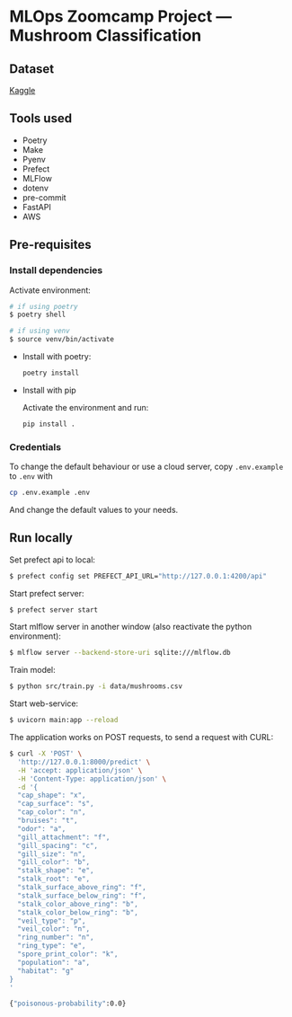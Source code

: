 # MLOps Zoomcamp Project — Mushroom Classification

## Dataset

[Kaggle](https://www.kaggle.com/datasets/uciml/mushroom-classification)

## Tools used

- Poetry
- Make
- Pyenv
- Prefect
- MLFlow
- dotenv
- pre-commit
- FastAPI
- AWS

## Pre-requisites

### Install dependencies

Activate environment:
```bash
# if using poetry
$ poetry shell

# if using venv
$ source venv/bin/activate
```

- Install with poetry:

    ```bash
    poetry install
    ```
- Install with pip

    Activate the environment
    and run:

    ```bash
    pip install .
    ```

### Credentials

To change the default behaviour or use a cloud server,
copy `.env.example` to `.env` with

```bash
cp .env.example .env
```
And change the default values to your needs.

## Run locally


Set prefect api to local:
```bash
$ prefect config set PREFECT_API_URL="http://127.0.0.1:4200/api"
```
Start prefect server:
```bash
$ prefect server start
```

Start mlflow server in another window (also reactivate the python environment):
```bash
$ mlflow server --backend-store-uri sqlite:///mlflow.db
```

Train model:
```bash
$ python src/train.py -i data/mushrooms.csv
```

Start web-service:
```bash
$ uvicorn main:app --reload
```

The application works on POST requests, to send a request with CURL:

```bash
$ curl -X 'POST' \
  'http://127.0.0.1:8000/predict' \
  -H 'accept: application/json' \
  -H 'Content-Type: application/json' \
  -d '{
  "cap_shape": "x",
  "cap_surface": "s",
  "cap_color": "n",
  "bruises": "t",
  "odor": "a",
  "gill_attachment": "f",
  "gill_spacing": "c",
  "gill_size": "n",
  "gill_color": "b",
  "stalk_shape": "e",
  "stalk_root": "e",
  "stalk_surface_above_ring": "f",
  "stalk_surface_below_ring": "f",
  "stalk_color_above_ring": "b",
  "stalk_color_below_ring": "b",
  "veil_type": "p",
  "veil_color": "n",
  "ring_number": "n",
  "ring_type": "e",
  "spore_print_color": "k",
  "population": "a",
  "habitat": "g"
}
'

{"poisonous-probability":0.0}

```
